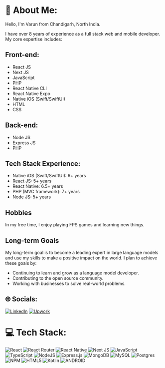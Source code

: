 # 💫 About Me:

Hello, I'm Varun from Chandigarh, North India.

I have over 8 years of experience as a full stack web and mobile developer. My core expertise includes:

## Front-end:
- React JS
- Next JS
- JavaScript
- PHP
- React Native CLI
- React Native Expo
- Native iOS (Swift/SwiftUI)
- HTML
- CSS

## Back-end:
- Node JS
- Express JS
- PHP

## Tech Stack Experience:
- Native iOS (Swift/SwiftUI): 6+ years
- React JS: 5+ years
- React Native: 6.5+ years
- PHP (MVC framework): 7+ years
- Node JS: 5+ years

## Hobbies

In my free time, I enjoy playing FPS games and learning new things.

## Long-term Goals

My long-term goal is to become a leading expert in large language models and use my skills to make a positive impact on the world. I plan to achieve these goals by:

- Continuing to learn and grow as a language model developer.
- Contributing to the open source community.
- Working with businesses to solve real-world problems.



## 🌐 Socials:
[![LinkedIn](https://img.shields.io/badge/LinkedIn-%230077B5.svg?logo=linkedin&logoColor=white)](https://www.linkedin.com/in/varun-chugh-7aa602142/) 
[![Upwork](https://img.shields.io/badge/Hire%20Me%20on-Upwork-%2300b388.svg?logo=upwork&logoColor=white)](https://www.upwork.com/freelancers/varunchugh9/) 

# 💻 Tech Stack:
![React](https://img.shields.io/badge/react-%2320232a.svg?style=for-the-badge&logo=react&logoColor=%2361DAFB) ![React Router](https://img.shields.io/badge/React_Router-CA4245?style=for-the-badge&logo=react-router&logoColor=white) ![React Native](https://img.shields.io/badge/react_native-%2320232a.svg?style=for-the-badge&logo=react&logoColor=%2361DAFB) ![Next JS](https://img.shields.io/badge/Next-black?style=for-the-badge&logo=next.js&logoColor=white) ![JavaScript](https://img.shields.io/badge/javascript-%23323330.svg?style=for-the-badge&logo=javascript&logoColor=%23F7DF1E) ![TypeScript](https://shields.io/badge/TypeScript-3078c6.svg?style=for-the-badge&logo=typescript&logoColor=white) ![NodeJS](https://img.shields.io/badge/node.js-6DA55F?style=for-the-badge&logo=node.js&logoColor=white) ![Express.js](https://img.shields.io/badge/express.js-%23404d59.svg?style=for-the-badge&logo=express&logoColor=%2361DAFB) ![MongoDB](https://img.shields.io/badge/MongoDB-%234ea94b.svg?style=for-the-badge&logo=mongodb&logoColor=white) ![MySQL](https://img.shields.io/badge/mysql-%2300f.svg?style=for-the-badge&logo=mysql&logoColor=white) ![Postgres](https://img.shields.io/badge/postgres-%23316192.svg?style=for-the-badge&logo=postgresql&logoColor=white) ![NPM](https://img.shields.io/badge/NPM-%23000000.svg?style=for-the-badge&logo=npm&logoColor=white) ![HTML5](https://img.shields.io/badge/html5-%23E34F26.svg?style=for-the-badge&logo=html5&logoColor=white) ![Kotlin](https://img.shields.io/badge/kotlin-%230095D5.svg?style=for-the-badge&logo=kotlin&logoColor=white) ![ANDROID](https://img.shields.io/badge/android-%2320232a.svg?style=for-the-badge&logo=android&logoColor=%a4c639)
